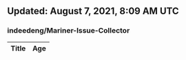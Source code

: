 ## Updated: August 7, 2021, 8:09 AM UTC


### indeedeng/Mariner-Issue-Collector
|**Title**|**Age**|
|:----|:----|